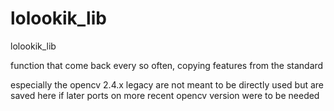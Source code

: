 # lolookik_lib
lolookik_lib

function that come back every so often, copying features from the standard

especially the opencv 2.4.x legacy are not meant to be directly used but are saved here if later ports on more recent opencv version were to be needed
